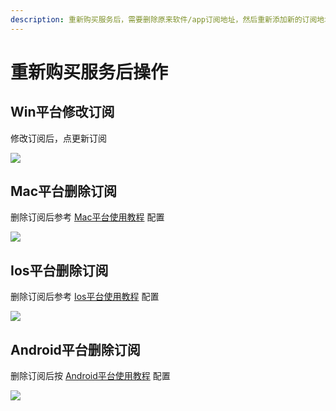 ```yaml
---
description: 重新购买服务后，需要删除原来软件/app订阅地址，然后重新添加新的订阅地址
---
```


# 重新购买服务后操作

## Win平台修改订阅

修改订阅后，点更新订阅

![](https://cdn.jsdelivr.net/gh/LengJiaoSupport/LengJiaoSupport/2v/DocsPictures/win\_del.png)

## Mac平台删除订阅

删除订阅后参考 [Mac平台使用教程](../shi-yong-jiao-cheng/mac-ping-tai-shi-yong-jiao-cheng.md#pei-zhi-ruan-jian) 配置

![](https://cdn.jsdelivr.net/gh/LengJiaoSupport/LengJiaoSupport/2v/DocsPictures/mac\_del.png)

## Ios平台删除订阅

删除订阅后参考 [Ios平台使用教程](../shi-yong-jiao-cheng/ios-ping-tai-shi-yong-jiao-cheng.md#pei-zhi-app) 配置

![](https://cdn.jsdelivr.net/gh/LengJiaoSupport/LengJiaoSupport/2v/DocsPictures/ios\_del.png)

## Android平台删除订阅

删除订阅后按 [Android平台使用教程](../shi-yong-jiao-cheng/android-ping-tai-shi-yong-jiao-cheng.md#pei-zhi-app) 配置

![](https://cdn.jsdelivr.net/gh/LengJiaoSupport/LengJiaoSupport/2v/DocsPictures/android\_del.png)
